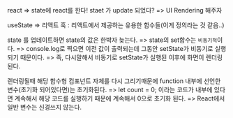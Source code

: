 react => state에 react를 한다!
staet 가 update 되었다? => UI Rendering 해주자 

useState => 리액트 훅 : 리액트에서 제공하는 유용한 함수들(이게 정의라는 것 같음..)

state 를 업데이트하면 state의 값은 한박자 늦는다. => state의 set함수는 `비동기적`이다. => console.log로 찍으면 이전 값이 출력되는데 그동안 setState가 비동기로 실행되기 때문이다. => 즉, 다시말해서 비동기로 setState가 실행된 이후에 화면이 렌더링된다.

렌더링될때 해당 함수형 컴포넌트 자체를 다시 그리기때문에 function 내부에 선언한 변수(초기화 되어있다면)는 초기화된다. => let count = 0; 이라는 코드가 내부에 있다면 계속해서 해당 코드를 실행하기 때문에 계속해서 0으로 초기화 된다. => React에서 일반 변수는 신경쓰지 않는다.
